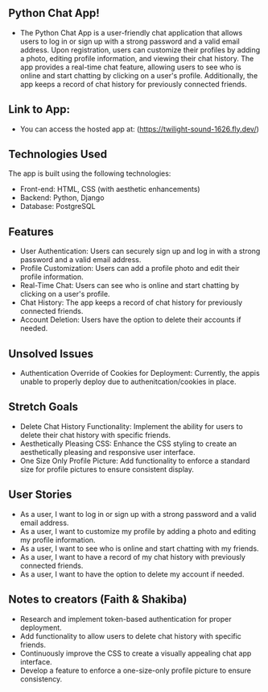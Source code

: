 ## Python Chat App!

- The Python Chat App is a user-friendly chat application that allows users to log in or sign up with a strong password and a valid email address. Upon registration, users can customize their profiles by adding a photo, editing profile information, and viewing their chat history. The app provides a real-time chat feature, allowing users to see who is online and start chatting by clicking on a user's profile. Additionally, the app keeps a record of chat history for previously connected friends.


## Link to App:
- You can access the hosted app at: (https://twilight-sound-1626.fly.dev/)


## Technologies Used
The app is built using the following technologies:

- Front-end: HTML, CSS (with aesthetic enhancements)
- Backend: Python, Django
- Database: PostgreSQL


## Features
- User Authentication: Users can securely sign up and log in with a strong password and a valid email address.
- Profile Customization: Users can add a profile photo and edit their profile information.
- Real-Time Chat: Users can see who is online and start chatting by clicking on a user's profile.
- Chat History: The app keeps a record of chat history for previously connected friends.
- Account Deletion: Users have the option to delete their accounts if needed.


## Unsolved Issues
- Authentication Override of Cookies for Deployment: Currently, the appis unable to properly deploy due to authenitcation/cookies in place. 

## Stretch Goals
- Delete Chat History Functionality: Implement the ability for users to delete their chat history with specific friends.
- Aesthetically Pleasing CSS: Enhance the CSS styling to create an aesthetically pleasing and responsive user interface.
- One Size Only Profile Picture: Add functionality to enforce a standard size for profile pictures to ensure consistent display.


## User Stories
- As a user, I want to log in or sign up with a strong password and a valid email address.
- As a user, I want to customize my profile by adding a photo and editing my profile information.
- As a user, I want to see who is online and start chatting with my friends.
- As a user, I want to have a record of my chat history with previously connected friends.
- As a user, I want to have the option to delete my account if needed.


## Notes to creators (Faith & Shakiba)
- Research and implement token-based authentication for proper deployment.
- Add functionality to allow users to delete chat history with specific friends.
- Continuously improve the CSS to create a visually appealing chat app interface.
- Develop a feature to enforce a one-size-only profile picture to ensure consistency.
